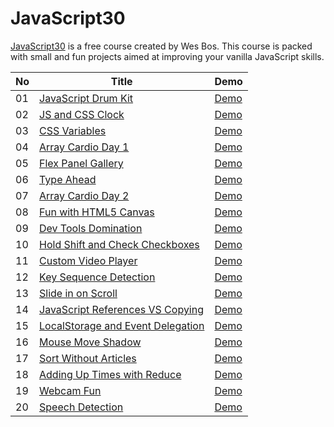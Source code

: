 # JavaScript30

[JavaScript30](https://javascript30.com/) is a free course created by Wes Bos. This course is packed with small and fun projects aimed at improving your vanilla JavaScript skills.

| No  | Title                                                                                                                                       | Demo                                                                                                                       |
| --- | ------------------------------------------------------------------------------------------------------------------------------------------- | -------------------------------------------------------------------------------------------------------------------------- |
| 01  | [JavaScript Drum Kit](https://github.com/melikealtin/JavaScript30/tree/master/01%20-%20JavaScript%20Drum%20Kit)                             | [Demo](https://java-script30-mauve.vercel.app/)                                                                            |
| 02  | [JS and CSS Clock](https://github.com/melikealtin/JavaScript30/tree/master/02%20-%20JS%20and%20CSS%20Clock)                                 | [Demo](https://java-script30-vtp6.vercel.app/)                                                                             |
| 03  | [CSS Variables](https://github.com/melikealtin/JavaScript30/tree/master/03%20-%20CSS%20Variables)                                           | [Demo](https://java-script30-zitk.vercel.app/)                                                                             |
| 04  | [Array Cardio Day 1](https://github.com/melikealtin/JavaScript30/tree/master/04%20-%20Array%20Cardio%20Day%201)                             | [Demo](https://deft-alfajores-58db3e.netlify.app/)                                                                         |
| 05  | [Flex Panel Gallery](https://github.com/melikealtin/JavaScript30/tree/master/05%20-%20Flex%20Panel%20Gallery)                               | [Demo](https://flourishing-babka-52fdde.netlify.app/)                                                                      |
| 06  | [Type Ahead](https://github.com/melikealtin/JavaScript30/tree/master/06%20-%20Type%20Ahead)                                                 | [Demo](https://unrivaled-puffpuff-b8c137.netlify.app/)                                                                     |
| 07  | [Array Cardio Day 2](https://github.com/melikealtin/JavaScript30/tree/master/07%20-%20Array%20Cardio%20Day%202)                             | [Demo](https://fastidious-daffodil-1e8fad.netlify.app/)                                                                    |
| 08  | [Fun with HTML5 Canvas](https://github.com/melikealtin/JavaScript30/tree/master/08%20-%20Fun%20with%20HTML5%20Canvas)                       | [Demo](https://willowy-fudge-db4ffd.netlify.app/)                                                                          |
| 09  | [Dev Tools Domination](https://github.com/melikealtin/JavaScript30/tree/master/09%20-%20Dev%20Tools%20Domination)                           | [Demo](https://celadon-cannoli-78e215.netlify.app/)                                                                        |
| 10  | [Hold Shift and Check Checkboxes](https://github.com/melikealtin/JavaScript30/tree/master/10%20-%20Hold%20Shift%20and%20Check%20Checkboxes) | [Demo](https://ubiquitous-blini-a336d9.netlify.app/)                                                                       |
| 11  | [Custom Video Player](https://github.com/melikealtin/JavaScript30/tree/master/11%20-%20Custom%20Video%20Player)                             | [Demo](https://zesty-flan-900a43.netlify.app/)                                                                             |
| 12  | [Key Sequence Detection](https://github.com/melikealtin/JavaScript30/tree/master/12%20-%20Key%20Sequence%20Detection)                       | [Demo](https://aquamarine-kataifi-753771.netlify.app/)                                                                     |
| 13  | [Slide in on Scroll](https://github.com/melikealtin/JavaScript30/tree/master/13%20-%20Slide%20in%20on%20Scroll)                             | [Demo](https://wonderful-taiyaki-9c958b.netlify.app/)                                                                      |
| 14  | [JavaScript References VS Copying](https://github.com/melikealtin/JavaScript30/tree/master/14%20-%20JavaScript%20References%20VS%20Copying) | [Demo](https://github.com/melikealtin/JavaScript30/blob/master/14%20-%20JavaScript%20References%20VS%20Copying/index.html) |
| 15  | [LocalStorage and Event Delegation](https://github.com/melikealtin/JavaScript30/tree/master/15-%20LocalStorage%20and%20Event%20Delegation)  | [Demo](https://master--jovial-bublanina-c91051.netlify.app/)                                                               |
| 16  | [Mouse Move Shadow](https://github.com/melikealtin/JavaScript30/tree/master/16%20-%20Mouse%20Move%20Shadow)                                 | [Demo](https://stellar-sundae-41d2b3.netlify.app/)                                                                         |
| 17  | [Sort Without Articles](https://github.com/melikealtin/JavaScript30/tree/master/17%20-%20Sort%20Without%20Articles)                         | [Demo](https://cool-beignet-c32a46.netlify.app/)                                                                           |
| 18  | [Adding Up Times with Reduce](https://github.com/melikealtin/JavaScript30/tree/master/18%20-%20Adding%20Up%20Times%20with%20Reduce)         | [Demo](https://github.com/melikealtin/JavaScript30/blob/master/18%20-%20Adding%20Up%20Times%20with%20Reduce/main.js)       |
| 19  | [Webcam Fun](https://github.com/melikealtin/JavaScript30/tree/master/19%20-%20Webcam%20Fun)                                                 | [Demo](https://rainbow-gnome-ffd1ff.netlify.app/)                                                                          |
| 20  | [Speech Detection](https://github.com/melikealtin/JavaScript30/tree/master/20%20-%20Speech%20Detection)                                     | [Demo](https://fascinating-truffle-821df6.netlify.app/)                                                                    |
